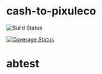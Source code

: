 # cash-to-pixuleco

![Build Status](https://travis-ci.org/AlissonMedeiros/cash-to-pixuleco.svg)


[![Coverage Status](https://coveralls.io/repos/AlissonMedeiros/cash-to-pixuleco/badge.svg?branch=master&service=github)](https://coveralls.io/github/AlissonMedeiros/cash-to-pixuleco?branch=master)
# abtest
